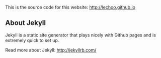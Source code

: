 This is the source code for this website: http://lechoo.github.io

## About Jekyll
Jekyll is a static site generator that plays nicely with Github pages and is extremely quick to set up.

Read more about Jekyll: http://jekyllrb.com/

